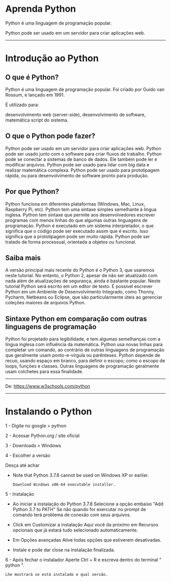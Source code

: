 # Aprenda Python
 
Python é uma linguagem de programação popular.

Python pode ser usado em um servidor para criar aplicações web.

--------------------------------------------

# Introdução ao Python

## O que é Python?

Python é uma linguagem de programação popular. Foi criado por Guido van Rossum, e lançado em 1991.

É utilizado para:

desenvolvimento web (server-side),
desenvolvimento de software,
matemática
script do sistema.

## O que o Python pode fazer?

Python pode ser usado em um servidor para criar aplicações web.
Python pode ser usado junto com o software para criar fluxos de trabalho.
Python pode se conectar a sistemas de banco de dados. Ele também pode ler e modificar arquivos.
Python pode ser usado para lidar com big data e realizar matemática complexa.
Python pode ser usado para prototipagem rápida, ou para desenvolvimento de software pronto para produção.

## Por que Python?

Python funciona em diferentes plataformas (Windows, Mac, Linux, Raspberry Pi, etc).
Python tem uma sintaxe simples semelhante à língua inglesa.
Python tem sintaxe que permite aos desenvolvedores escrever programas com menos linhas do que algumas outras linguagens de programação.
Python é executado em um sistema interpretador, o que significa que o código pode ser executado assim que é escrito. Isso significa que a prototipagem pode ser muito rápida.
Python pode ser tratado de forma processual, orientada a objetos ou funcional.

## Saiba mais

A versão principal mais recente do Python é o Python 3, que usaremos neste tutorial. No entanto, o Python 2, apesar de não ser atualizado com nada além de atualizações de segurança, ainda é bastante popular.
Neste tutorial Python será escrito em um editor de texto. É possível escrever Python em um Ambiente de Desenvolvimento Integrado, como Thonny, Pycharm, Netbeans ou Eclipse, que são particularmente úteis ao gerenciar coleções maiores de arquivos Python.

## Sintaxe Python em comparação com outras linguagens de programação

Python foi projetado para legibilidade, e tem algumas semelhanças com a língua inglesa com influência da matemática.
Python usa novas linhas para completar um comando, ao contrário de outras linguagens de programação que geralmente usam ponto-e-vírgula ou parênteses.
Python depende de recuo, usando espaço em branco, para definir o escopo; como o escopo de loops, funções e classes. Outras linguagens de programação geralmente usam colchetes para essa finalidade.

----------------------------------------------
De:
https://www.w3schools.com/python

----------------------------------------------

# Instalando o Python

1 - Digite no google > python

2 - Acessar Python.org / site oficial

3 - Downloads > Windows

4 - Escolher a versão
  
  Desça até achar

-  Note that Python 3.7.8 cannot be used on Windows XP or earlier.

       Download Windows x86-64 executable installer.

5 - Instalação

- Ao iniciar a instalação do Python 3.7.8 Selecione a opção embaixo "Add Python 3.7 to PATH"
  Se não quando for exercutar no prompt de comando terá problema de conexão com seus arquivos.

- Click em Customizar a instalação
  Aqui você da próximo em Recursos opcionais que já estará tudo selecionado automaticamente.

- Em Opções avançadas
  Ative todas opções que estiverem desativadas.

- Instale e pode dar close na instalação finalizada.


6 - Após fechar o instalador
  Aperte Ctrl + R e escreva dentro do terminal " python ".
  
    Lhe mostrará se está instalado e qual versão.
